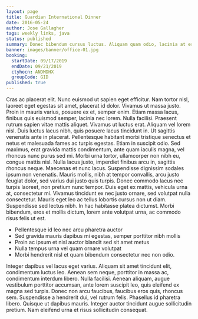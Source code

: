 ```yaml
---
layout: page
title: Guardian International Dinner
date: 2016-05-24
author: Jose Gallagher
tags: weekly links, java
status: published
summary: Donec bibendum cursus luctus. Aliquam quam odio, lacinia at erat.
banner: images/banner/office-01.jpg
booking:
  startDate: 09/17/2019
  endDate: 09/21/2019
  ctyhocn: ANDMDHX
  groupCode: GID
published: true
---
```

Cras ac placerat elit. Nunc euismod ut sapien eget efficitur. Nam tortor nisl, laoreet eget egestas sit amet, placerat id dolor. Vivamus ut massa justo. Proin in mauris varius, posuere ex et, semper enim. Etiam massa lacus, finibus quis euismod semper, lacinia nec lorem. Nulla facilisi. Praesent rutrum sapien vitae mattis aliquet. Vivamus ut luctus erat. Aliquam vel lorem nisl. Duis luctus lacus nibh, quis posuere lacus tincidunt in. Ut sagittis venenatis ante in placerat. Pellentesque habitant morbi tristique senectus et netus et malesuada fames ac turpis egestas. Etiam in suscipit odio. Sed maximus, erat gravida mattis condimentum, ante quam iaculis magna, vel rhoncus nunc purus sed mi. Morbi urna tortor, ullamcorper non nibh eu, congue mattis nisl.
Nulla lacus justo, imperdiet finibus arcu in, sagittis rhoncus neque. Maecenas et nunc lacus. Suspendisse dignissim sodales ipsum non venenatis. Mauris mollis, nibh at tempor convallis, arcu justo feugiat dolor, sed varius dui justo quis turpis. Donec commodo lacus nec turpis laoreet, non pretium nunc tempor. Duis eget ex mattis, vehicula urna at, consectetur mi. Vivamus tincidunt ex nec justo ornare, sed volutpat nulla consectetur. Mauris eget leo ac tellus lobortis cursus non ut diam. Suspendisse sed lectus nibh. In hac habitasse platea dictumst. Morbi bibendum, eros et mollis dictum, lorem ante volutpat urna, ac commodo risus felis ut est.

* Pellentesque id leo nec arcu pharetra auctor
* Sed gravida mauris dapibus mi egestas, semper porttitor nibh mollis
* Proin ac ipsum et nisl auctor blandit sed sit amet metus
* Nulla tempus urna vel quam ornare volutpat
* Morbi hendrerit nisl et quam bibendum consectetur nec non odio.

Integer dapibus vel lacus eget varius. Aliquam sit amet tincidunt elit, condimentum luctus leo. Aenean sem neque, porttitor in massa ac, condimentum interdum libero. Nulla facilisi. Aenean aliquam, augue vestibulum porttitor accumsan, ante lorem suscipit leo, quis eleifend ex magna sed turpis. Donec non arcu faucibus, faucibus eros quis, rhoncus sem. Suspendisse a hendrerit dui, vel rutrum felis. Phasellus id pharetra libero. Quisque ut dapibus mauris. Integer auctor tincidunt augue sollicitudin pretium. Nam eleifend urna et risus sollicitudin consequat.
